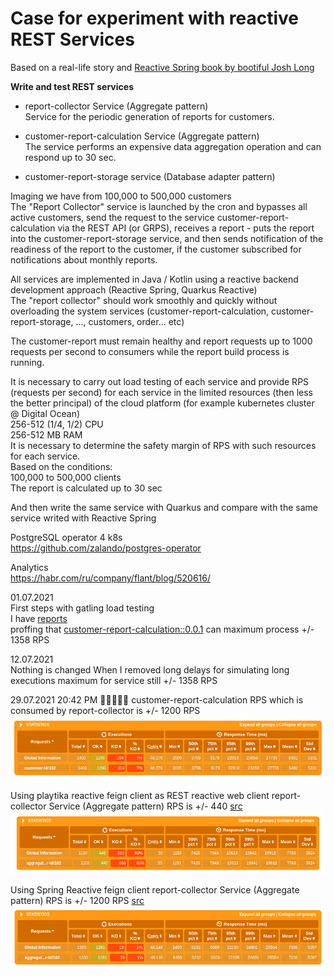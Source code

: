 # Case for experiment with reactive REST Services

Based on a real-life story and [Reactive Spring book by bootiful Josh Long](https://leanpub.com/reactive-spring)      

**Write and test REST services**

- report-collector Service  (Aggregate pattern)   
Service for the periodic generation of reports for customers.

- customer-report-calculation Service (Aggregate pattern)    
The service performs an expensive data aggregation operation and can respond up to 30 sec. 

- customer-report-storage service (Database adapter pattern)   

Imaging we have from 100,000 to 500,000 customers   
The "Report Collector" service is launched by the cron and bypasses all active customers, send the request to the service customer-report-calculation via the REST API (or GRPS), receives a report - puts the report into the customer-report-storage service, and then sends notification of the readiness of the report to the customer, if the customer subscribed for notifications about monthly reports.

All services are implemented in Java / Kotlin using a reactive backend development approach (Reactive Spring, Quarkus Reactive)   
The "report collector" should work smoothly and quickly without overloading the system services (customer-report-calculation, customer-report-storage, ..., customers, order... etc) 

The customer-report must remain healthy and report requests up to 1000 requests per second to consumers while the report build process is running.

It is necessary to carry out load testing of each service and provide RPS (requests per second) for each service in the limited resources (then less the better principal) of the cloud platform (for example kubernetes cluster @ Digital Ocean)   
256-512 (1/4, 1/2) CPU   
256-512 MB RAM   
It is necessary to determine the safety margin of RPS with such resources for each service.   
Based on the conditions:   
100,000 to 500,000 clients   
The report is calculated up to 30 sec   

And then write the same service with Quarkus and compare with the same service writed with Reactive Spring   

PostgreSQL operator 4 k8s   
https://github.com/zalando/postgres-operator

Analytics   
https://habr.com/ru/company/flant/blog/520616/

01.07.2021   
First steps with gatling load testing   
I have [reports](https://github.com/max0l0gy/reactive-experiment-gatling/tree/0.0.1/reports/gatling/basicsimulation-20210701194948278)   
proffing that [customer-report-calculation::0.0.1](https://github.com/max0l0gy/customer-report-calculation/tree/0.0.1)
can maximum process +/- 1358 RPS

12.07.2021   
Nothing is changed When I removed long delays for simulating long executions 
maximum for service still +/- 1358 RPS  

29.07.2021 20:42 PM 🤔🤔🤔🤔🤔
customer-report-calculation RPS which is consumed by report-collector is +/- 1200 RPS
![customer-report-calculation RPS](screenshoots/calculation-2021-07-29%2020-47-49.png)


Using playtika reactive feign client as REST reactive web client
report-collector Service  (Aggregate pattern) RPS is +/- 440
[src](https://github.com/max0l0gy/customer-report-collector/tree/feature/feign-client) 
![440 RPS with reactive feign client](screenshoots/aggregate-reactive-feign-client-2021-07-29%2020-38-41.png)

Using Spring Reactive feign client
report-collector Service  (Aggregate pattern) RPS is +/- 1200 RPS
[src](https://github.com/max0l0gy/customer-report-collector/tree/feature/web-client)
![440 RPS spring reactive web client](screenshoots/aggregate-reactive-web-client-2021-07-29%2020-53-32.png)





